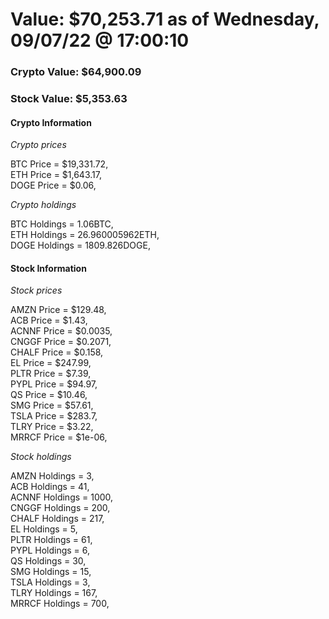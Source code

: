 # Value: $70,253.71 as of Wednesday, 09/07/22 @ 17:00:10 

### Crypto Value: $64,900.09

### Stock Value: $5,353.63

#### Crypto Information 
*Crypto prices* 

BTC Price = $19,331.72,  
ETH Price = $1,643.17,  
DOGE Price = $0.06,  


*Crypto holdings* 

BTC Holdings = 1.06BTC,  
ETH Holdings = 26.960005962ETH,  
DOGE Holdings = 1809.826DOGE,  


#### Stock Information 

*Stock prices* 

AMZN Price = $129.48,  
ACB Price = $1.43,  
ACNNF Price = $0.0035,  
CNGGF Price = $0.2071,  
CHALF Price = $0.158,  
EL Price = $247.99,  
PLTR Price = $7.39,  
PYPL Price = $94.97,  
QS Price = $10.46,  
SMG Price = $57.61,  
TSLA Price = $283.7,  
TLRY Price = $3.22,  
MRRCF Price = $1e-06,  


*Stock holdings* 

AMZN Holdings = 3,  
ACB Holdings = 41,  
ACNNF Holdings = 1000,  
CNGGF Holdings = 200,  
CHALF Holdings = 217,  
EL Holdings = 5,  
PLTR Holdings = 61,  
PYPL Holdings = 6,  
QS Holdings = 30,  
SMG Holdings = 15,  
TSLA Holdings = 3,  
TLRY Holdings = 167,  
MRRCF Holdings = 700,  



